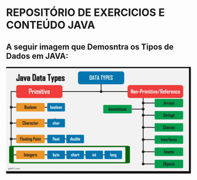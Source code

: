 # REPOSITÓRIO DE EXERCICIOS E CONTEÚDO JAVA 

 ## A seguir imagem que Demosntra os Tipos de Dados em JAVA:
<img src="/assets/typosDeDados.png">

